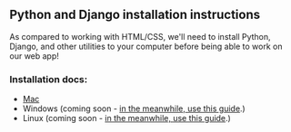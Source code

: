 ## Python and Django installation instructions

As compared to working with HTML/CSS, we'll need to install Python, Django, and
other utilities to your computer before being able to work on our web app!

### Installation docs:

* [Mac](https://github.com/limedaring/HelloWebApp/blob/master/installation-instructions/python-mac.md)
* Windows (coming soon - [in the meanwhile, use this guide](http://docs.python-guide.org/en/latest/starting/install/win/).)
* Linux (coming soon - [in the meanwhile, use this guide](http://docs.python-guide.org/en/latest/starting/install/linux/).)
